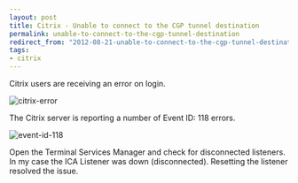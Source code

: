 ```yaml
---
layout: post
title: Citrix - Unable to connect to the CGP tunnel destination
permalink: unable-to-connect-to-the-cgp-tunnel-destination
redirect_from: "2012-08-21-unable-to-connect-to-the-cgp-tunnel-destination/"
tags:
- citrix
---
```


Citrix users are receiving an error on login.

![citrix-error](/content/img/citrix-error.png)

The Citrix server is reporting a number of Event ID: 118 errors.

![event-id-118](/content/img/event-id-118.png)

Open the Terminal Services Manager and check for disconnected listeners. In my case the ICA Listener was down (disconnected). Resetting the listener resolved the issue.
